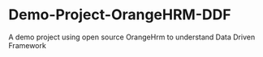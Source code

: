 # Demo-Project-OrangeHRM-DDF
A demo project using open source OrangeHrm to understand Data Driven Framework
